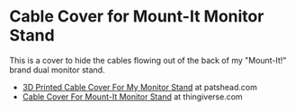 # Cable Cover for Mount-It Monitor Stand

This is a cover to hide the cables flowing out of the back of my "Mount-It!" brand dual monitor stand.


 * [3D Printed Cable Cover For My Monitor Stand][1] at patshead.com
 * [Cable Cover For Mount-It Monitor Stand][2] at thingiverse.com

[1]: http://blog.patshead.com/2015/04/a-3d-printed-cable-cover-for-my-monitor-stand.html "A 3D Printed Cable Cover For My Monitor Stand"
[2]: http://www.thingiverse.com/thing:786971 "Cable Cover for Mount-It Monitor Stand"

